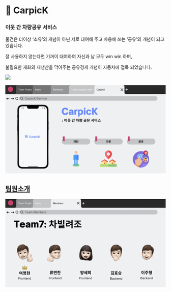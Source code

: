 # 🚙 CarpicK
### 이웃 간 차량공유 서비스

물건은 더이상 ‘소유’의 개념이 아닌 서로 대여해 주고 차용해 쓰는 ‘공유’의 개념이 되고 있습니다. 

잘 사용하지 않는다면 기꺼이 대여하여 자신과 남 모두 win win 하며,

불필요한 재화의 재생산을 막아주는 공유경제 개념이 자동차에 접목 되었습니다.

<a href="https://www.figma.com/file/ISJzAquvSCmdPW3V4Jm8So/CarpicK---%EC%B0%A8%EB%B9%8C%EB%A0%A4%EC%A1%B0?node-id=16%3A99"><img src="https://img.shields.io/badge/Figma-5D8BFF?style=for-the-badge&logo=figma&logoColor=white"/>

<p align="center">
<img width="1000" src="./assets/readme/ppt/carpick_service.png">
</p>

## 팀원소개

<p align="center">
<img width="1000" src="./assets/readme/ppt/carpick_teammember.png">
</p>
